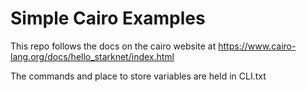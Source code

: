 # Simple Cairo Examples

This repo follows the docs on the cairo website at https://www.cairo-lang.org/docs/hello_starknet/index.html

The commands and place to store variables are held in CLI.txt
